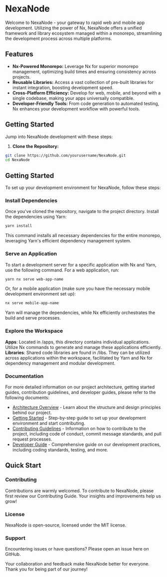 # NexaNode

Welcome to NexaNode - your gateway to rapid web and mobile app development. Utilizing the power of Nx, NexaNode offers a unified framework and library ecosystem managed within a monorepo, streamlining the development process across multiple platforms.

## Features

- **Nx-Powered Monorepo:** Leverage Nx for superior monorepo management, optimizing build times and ensuring consistency across projects.
- **Reusable Libraries:** Access a vast collection of pre-built libraries for instant integration, boosting development speed.
- **Cross-Platform Efficiency:** Develop for web, mobile, and beyond with a single codebase, making your apps universally compatible.
- **Developer-Friendly Tools:** From code generation to automated testing, Nx enhances your development workflow with powerful tools.

## Getting Started

Jump into NexaNode development with these steps:

1. **Clone the Repository:**

```bash
git clone https://github.com/yourusername/NexaNode.git
cd NexaNode
```

## Getting Started

To set up your development environment for NexaNode, follow these steps:

### Install Dependencies

Once you've cloned the repository, navigate to the project directory. Install the dependencies using Yarn:

```bash
yarn install
```

This command installs all necessary dependencies for the entire monorepo, leveraging Yarn's efficient dependency management system.

### Serve an Application

To start a development server for a specific application with Nx and Yarn, use the following command. For a web application, run:

```bash
yarn nx serve web-app-name
```

Or, for a mobile application (make sure you have the necessary mobile development environment set up):

```bash
nx serve mobile-app-name
```

Yarn will manage the dependencies, while Nx efficiently orchestrates the build and serve processes.

### Explore the Workspace

**Apps**: Located in /apps, this directory contains individual applications. Utilize Nx commands to generate and manage these applications efficiently.
**Libraries**: Shared code libraries are found in /libs. They can be utilized across applications within the workspace, facilitated by Yarn and Nx for dependency management and modular development.

### Documentation

For more detailed information on our project architecture, getting started guides, contribution guidelines, and developer guides, please refer to the following documents:

- [Architecture Overview](ARCHITECTURE.md) - Learn about the structure and design principles behind our project.
- [Getting Started](GETTING_STARTED.md) - Step-by-step guide to set up your development environment and start contributing.
- [Contributing Guidelines](CONTRIBUTING.md) - Information on how to contribute to the project, including code of conduct, commit message standards, and pull request processes.
- [Developer Guide](docs/DeveloperGuide.md) - Comprehensive guide on our development practices, including coding standards, testing, and more.

## Quick Start

### Contributing

Contributions are warmly welcomed. To contribute to NexaNode, please first review our Contributing Guide. Your insights and improvements help us grow!

### License

NexaNode is open-source, licensed under the MIT license.

### Support

Encountering issues or have questions? Please open an issue here on GitHub.

Your collaboration and feedback make NexaNode better for everyone. Thank you for being part of our journey!
